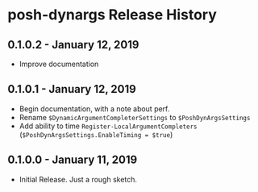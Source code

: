 # posh-dynargs Release History

## 0.1.0.2 - January 12, 2019

* Improve documentation

## 0.1.0.1 - January 12, 2019

* Begin documentation, with a note about perf.
* Rename `$DynamicArgumentCompleterSettings` to `$PoshDynArgsSettings`
* Add ability to time `Register-LocalArgumentCompleters` (`$PoshDynArgsSettings.EnableTiming = $true`)

## 0.1.0.0 - January 11, 2019

* Initial Release. Just a rough sketch.
